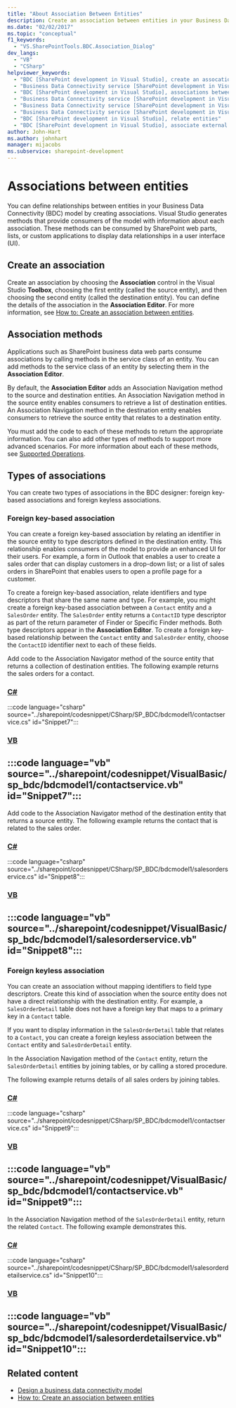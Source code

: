 ```yaml
---
title: "About Association Between Entities"
description: Create an association between entities in your Business Data Connectivity (BDC) model. Learn about association methods and types of associations.
ms.date: "02/02/2017"
ms.topic: "conceptual"
f1_keywords:
  - "VS.SharePointTools.BDC.Association_Dialog"
dev_langs:
  - "VB"
  - "CSharp"
helpviewer_keywords:
  - "BDC [SharePoint development in Visual Studio], create an assocation"
  - "Business Data Connectivity service [SharePoint development in Visual Studio], associations between entities"
  - "BDC [SharePoint development in Visual Studio], associations between entities"
  - "Business Data Connectivity service [SharePoint development in Visual Studio], create an assocation"
  - "Business Data Connectivity service [SharePoint development in Visual Studio], associate external content types"
  - "Business Data Connectivity service [SharePoint development in Visual Studio], relate entities"
  - "BDC [SharePoint development in Visual Studio], relate entities"
  - "BDC [SharePoint development in Visual Studio], associate external content types"
author: John-Hart
ms.author: johnhart
manager: mijacobs
ms.subservice: sharepoint-development
---
```

# Associations between entities

  You can define relationships between entities in your Business Data Connectivity (BDC) model by creating associations. Visual Studio generates methods that provide consumers of the model with information about each association. These methods can be consumed by SharePoint web parts, lists, or custom applications to display data relationships in a user interface (UI).

## Create an association
 Create an association by choosing the **Association** control in the Visual Studio **Toolbox**, choosing the first entity (called the source entity), and then choosing the second entity (called the destination entity). You can define the details of the association in the **Association Editor**. For more information, see [How to: Create an association between entities](../sharepoint/how-to-create-an-association-between-entities.md).

## Association methods
 Applications such as SharePoint business data web parts consume associations by calling methods in the service class of an entity. You can add methods to the service class of an entity by selecting them in the **Association Editor**.

 By default, the **Association Editor** adds an Association Navigation method to the source and destination entities. An Association Navigation method in the source entity enables consumers to retrieve a list of destination entities. An Association Navigation method in the destination entity enables consumers to retrieve the source entity that relates to a destination entity.

 You must add the code to each of these methods to return the appropriate information. You can also add other types of methods to support more advanced scenarios. For more information about each of these methods, see [Supported Operations](/previous-versions/office/developer/sharepoint-2010/ee557363(v=office.14)).

## Types of associations
 You can create two types of associations in the BDC designer: foreign key-based associations and foreign keyless associations.

### Foreign key-based association
 You can create a foreign key-based association by relating an identifier in the source entity to type descriptors defined in the destination entity. This relationship enables consumers of the model to provide an enhanced UI for their users. For example, a form in Outlook that enables a user to create a sales order that can display customers in a drop-down list; or a list of sales orders in SharePoint that enables users to open a profile page for a customer.

 To create a foreign key-based association, relate identifiers and type descriptors that share the same name and type. For example, you might create a foreign key-based association between a `Contact` entity and a `SalesOrder` entity. The `SalesOrder` entity returns a `ContactID` type descriptor as part of the return parameter of Finder or Specific Finder methods. Both type descriptors appear in the **Association Editor**. To create a foreign key-based relationship between the `Contact` entity and `SalesOrder` entity, choose the `ContactID` identifier next to each of these fields.

 Add code to the Association Navigator method of the source entity that returns a collection of destination entities. The following example returns the sales orders for a contact.

 ### [C#](#tab/csharp)
 :::code language="csharp" source="../sharepoint/codesnippet/CSharp/SP_BDC/bdcmodel1/contactservice.cs" id="Snippet7":::

 ### [VB](#tab/vb)
 :::code language="vb" source="../sharepoint/codesnippet/VisualBasic/sp_bdc/bdcmodel1/contactservice.vb" id="Snippet7":::
 ---

 Add code to the Association Navigator method of the destination entity that returns a source entity. The following example returns the contact that is related to the sales order.

 ### [C#](#tab/csharp)
 :::code language="csharp" source="../sharepoint/codesnippet/CSharp/SP_BDC/bdcmodel1/salesorderservice.cs" id="Snippet8":::

 ### [VB](#tab/vb)
 :::code language="vb" source="../sharepoint/codesnippet/VisualBasic/sp_bdc/bdcmodel1/salesorderservice.vb" id="Snippet8":::
 ---

### Foreign keyless association
 You can create an association without mapping identifiers to field type descriptors. Create this kind of association when the source entity does not have a direct relationship with the destination entity. For example, a `SalesOrderDetail` table does not have a foreign key that maps to a primary key in a `Contact` table.

 If you want to display information in the `SalesOrderDetail` table that relates to a `Contact`, you can create a foreign keyless association between the `Contact` entity and `SalesOrderDetail` entity.

 In the Association Navigation method of the `Contact` entity, return the `SalesOrderDetail` entities by joining tables, or by calling a stored procedure.

 The following example returns details of all sales orders by joining tables.

 ### [C#](#tab/csharp)
 :::code language="csharp" source="../sharepoint/codesnippet/CSharp/SP_BDC/bdcmodel1/contactservice.cs" id="Snippet9":::

 ### [VB](#tab/vb)
 :::code language="vb" source="../sharepoint/codesnippet/VisualBasic/sp_bdc/bdcmodel1/contactservice.vb" id="Snippet9":::
 ---

 In the Association Navigation method of the `SalesOrderDetail` entity, return the related `Contact`. The following example demonstrates this.
                                                                            
 ### [C#](#tab/csharp)                                                                            
 :::code language="csharp" source="../sharepoint/codesnippet/CSharp/SP_BDC/bdcmodel1/salesorderdetailservice.cs" id="Snippet10":::
                                                                            
 ### [VB](#tab/vb)                                                                            
 :::code language="vb" source="../sharepoint/codesnippet/VisualBasic/sp_bdc/bdcmodel1/salesorderdetailservice.vb" id="Snippet10":::                                                                            
 ---

## Related content
- [Design a business data connectivity model](../sharepoint/designing-a-business-data-connectivity-model.md)
- [How to: Create an association between entities](../sharepoint/how-to-create-an-association-between-entities.md)

